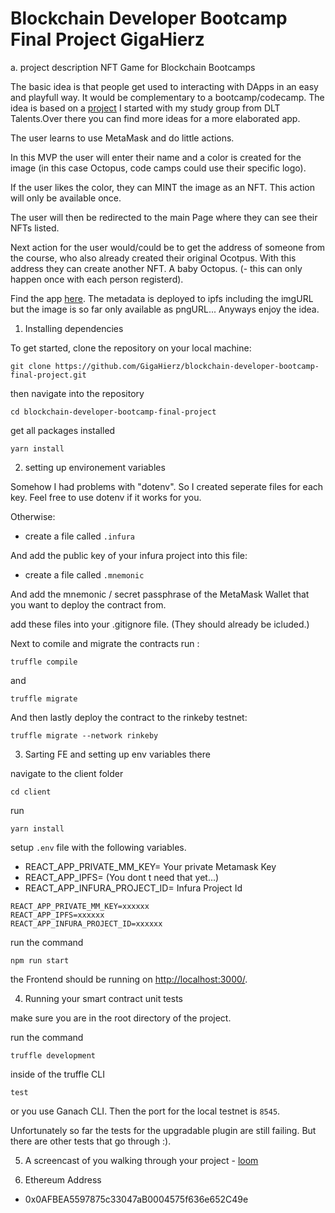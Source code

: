 # Blockchain Developer Bootcamp Final Project GigaHierz

a. project description
NFT Game for Blockchain Bootcamps

The basic idea is that people get used to interacting with DApps in an easy and playfull way. It would be complementary to a bootcamp/codecamp.
The idea is based on a [project](https://github.com/DLT-developers-NFT-project) I started with my study group from DLT Talents.Over there you can find more ideas for a more elaborated app.

The user learns to use MetaMask and do little actions.

In this MVP the user will enter their name and a color is created for the image (in this case Octopus, code camps could use their specific logo).

If the user likes the color, they can MINT the image as an NFT.
This action will only be available once.

The user will then be redirected to the main Page where they can see their NFTs listed.

Next action for the user would/could be to get the address of someone from the course, who also already created their original Ocotpus. With this address they can create another NFT. A baby Octopus. (- this can only happen once with each person registerd).

Find the app [here](https://gigahierz.github.io/blockchain-developer-bootcamp-final-project/). The metadata is deployed to ipfs including the imgURL but the image is so far only available as pngURL... Anyways enjoy the idea.

1. Installing dependencies

To get started, clone the repository on your local machine:

```
git clone https://github.com/GigaHierz/blockchain-developer-bootcamp-final-project.git

```

then navigate into the repository

```
cd blockchain-developer-bootcamp-final-project
```

get all packages installed

```
yarn install
```

2. setting up environement variables

Somehow I had problems with "dotenv". So I created seperate files for each key. Feel free to use dotenv if it works for you.

Otherwise:

- create a file called `.infura`

And add the public key of your infura project into this file:

- create a file called `.mnemonic`

And add the mnemonic / secret passphrase of the MetaMask Wallet that you want to deploy the contract from.

add these files into your .gitignore file. (They should already be icluded.)

Next to comile and migrate the contracts run :

```
truffle compile
```

and

```
truffle migrate
```

And then lastly deploy the contract to the rinkeby testnet:

```
truffle migrate --network rinkeby
```

3. Sarting FE and setting up env variables there

navigate to the client folder

```
cd client
```

run

```
yarn install
```

setup `.env` file with the following variables.

- REACT_APP_PRIVATE_MM_KEY= Your private Metamask Key
- REACT_APP_IPFS= (You dont t need that yet...)
- REACT_APP_INFURA_PROJECT_ID= Infura Project Id

```
REACT_APP_PRIVATE_MM_KEY=xxxxxx
REACT_APP_IPFS=xxxxxx
REACT_APP_INFURA_PROJECT_ID=xxxxxx

```

run the command

```
npm run start
```

the Frontend should be running on [http://localhost:3000/](http://localhost:3000/).

4. Running your smart contract unit tests

make sure you are in the root directory of the project.

run the command

```
truffle development
```

inside of the truffle CLI

```
test
```

or you use Ganach CLI. Then the port for the local testnet is `8545`.

Unfortunately so far the tests for the upgradable plugin are still failing. But there are other tests that go through :).

5. A screencast of you walking through your project - [loom](https://www.loom.com/share/4192db87b9404ca5a2a85992bc27bf3f?sharedAppSource=personal_library)

6. Ethereum Address

- 0x0AFBEA5597875c33047aB0004575f636e652C49e
